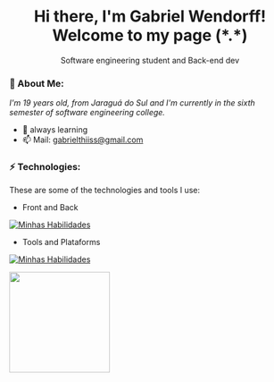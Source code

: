 <h1 align='center'>
  Hi there, I'm Gabriel Wendorff!
  <br/>
  Welcome to my page (*.*)
</h1>
<p align='center'>
  Software engineering student and Back-end dev
</p>

### 🎱 About Me:

<p>
  <em>
    I'm 19 years old, from Jaraguá do Sul and I'm currently in the sixth semester of software engineering college.
  </em>
</p>

- 🌱 always learning 
- 📫 Mail: gabrielthiiss@gmail.com

### ⚡ Technologies:

These are some of the technologies and tools I use:

- Front and Back

[![Minhas Habilidades](https://skillicons.dev/icons?i=html,css,js,vue,react,c,cs,cpp,python,dart,flutter,java,springboot)](https://skillicons.dev)

- Tools and Plataforms

[![Minhas Habilidades](https://skillicons.dev/icons?i=git,figma,aws,autocad,pycharm,vscode,androidstudio)](https://skillicons.dev)


<img height="180em" src="https://github-readme-stats.vercel.app/api/top-langs/?username=GabrielWendorff&layout=compact&langs_count=7&theme=tokyonight"/>
